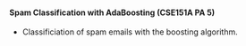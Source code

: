 #### Spam Classification with AdaBoosting (CSE151A PA 5) ####
- Classificiation of spam emails with the boosting algorithm.
